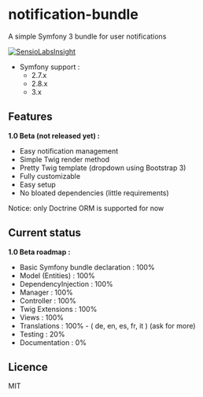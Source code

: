 # notification-bundle
A simple Symfony 3 bundle for user notifications

[![SensioLabsInsight](https://insight.sensiolabs.com/projects/697abbcc-4b15-418a-a6c9-e662787fed48/big.png)](https://insight.sensiolabs.com/projects/697abbcc-4b15-418a-a6c9-e662787fed48)

* Symfony support :
  * 2.7.x
  * 2.8.x
  * 3.x

## Features

__1.0 Beta (not released yet) :__

- Easy notification management
- Simple Twig render method
- Pretty Twig template (dropdown using Bootstrap 3)
- Fully customizable
- Easy setup
- No bloated dependencies (little requirements)

Notice: only Doctrine ORM is supported for now

## Current status

__1.0 Beta roadmap :__

- Basic Symfony bundle declaration : 100%
- Model (Entities) : 100%
- DependencyInjection : 100%
- Manager : 100%
- Controller : 100%
- Twig Extensions : 100%
- Views : 100%
- Translations : 100% - ( de, en, es, fr, it ) (ask for more)
- Testing : 20%
- Documentation : 0%

## Licence
MIT
